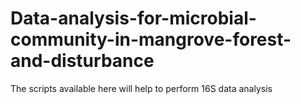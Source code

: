 # Data-analysis-for-microbial-community-in-mangrove-forest-and-disturbance
The scripts available here will help to perform 16S data analysis
